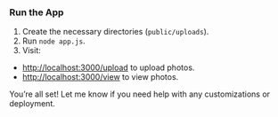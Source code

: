 
### Run the App
1. Create the necessary directories (`public/uploads`).
2. Run `node app.js`.
3. Visit:
- [http://localhost:3000/upload](http://localhost:3000/upload) to upload photos.
- [http://localhost:3000/view](http://localhost:3000/view) to view photos.

You’re all set! Let me know if you need help with any customizations or deployment.